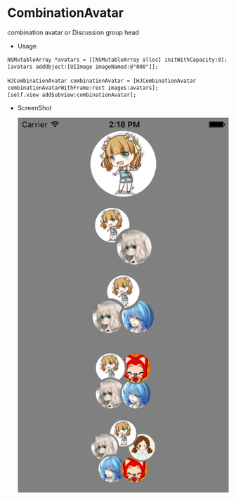 # CombinationAvatar
combination avatar or Discussion group head

* Usage

```
NSMutableArray *avatars = [[NSMutableArray alloc] initWithCapacity:0];
[avatars addObject:[UIImage imageNamed:@"000"]];

HJCombinationAvatar combinationAvatar = [HJCombinationAvatar combinationAvatarWithFrame:rect images:avatars];
[self.view addSubview:combinationAvatar];

```
    
* ScreenShot

   ![ScreenShot](Documents/Images/ScreenShot.jpg)
